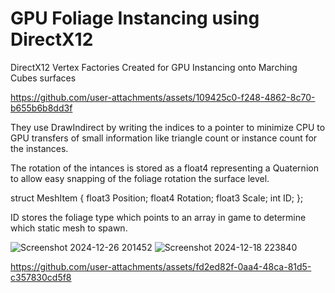 # GPU Foliage Instancing using DirectX12
DirectX12 Vertex Factories Created for GPU Instancing onto Marching Cubes surfaces

https://github.com/user-attachments/assets/109425c0-f248-4862-8c70-b655b6b8dd3f

They use DrawIndirect by writing the indices to a pointer to minimize CPU to GPU transfers of small information like triangle count or instance count for the instances.

The rotation of the intances is stored as a float4 representing a Quaternion to allow easy snapping of the foliage rotation the surface level.

struct MeshItem
{
	float3 Position;
	float4 Rotation;
	float3 Scale;
	int ID;
};

ID stores the foliage type which points to an array in game to determine which static mesh to spawn.

![Screenshot 2024-12-26 201452](https://github.com/user-attachments/assets/d6de7ef4-159e-42de-9acd-7671ec1b33ab)
![Screenshot 2024-12-18 223840](https://github.com/user-attachments/assets/6dd79bb9-f72c-42f4-bdc2-90d7a9281bbe)

https://github.com/user-attachments/assets/fd2ed82f-0aa4-48ca-81d5-c357830cd5f8



